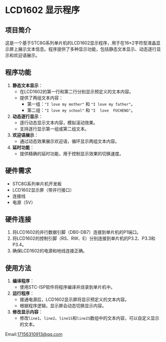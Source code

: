 # LCD1602 显示程序

## 项目简介
这是一个基于STC8G系列单片机的LCD1602显示程序，用于在16×2字符型液晶显示屏上展示文本信息。程序提供了多种显示功能，包括静态文本显示、动态逐行显示和欢迎语展示。

## 程序功能
1. **静态文本显示**：
   - 在LCD1602的第一行和第二行分别显示预定义的文本内容。
   - 提供了两组文本内容：
     - 第一组：`"I love my mother"` 和 `"I love my father"`。
     - 第二组：`"I love my school"` 和 `"I  love  FUCHENG"`。
2. **动态逐行显示**：
   - 逐行动态显示文本内容，模拟滚动效果。
   - 支持逐行显示第一组或第二组文本。
3. **欢迎语展示**：
   - 通过动态效果展示欢迎语，循环显示两组文本内容。
4. **延时功能**：
   - 提供精确的延时功能，用于控制显示效果的切换速度。

## 硬件需求
- STC8G系列单片机开发板
- LCD1602显示屏（带并行接口）
- 连接线
- 电源（5V）

## 硬件连接
1. 将LCD1602的并行数据引脚（DB0-DB7）连接到单片机的P1端口。
2. 将LCD1602的控制引脚（RS、RW、E）分别连接到单片机的P3.2、P3.3和P3.4。
3. 确保LCD1602的电源和地线连接正确。

## 使用方法
1. **编译程序**：
   - 使用STC-ISP软件将程序编译并烧录到单片机中。
2. **运行程序**：
   - 接通电源后，LCD1602显示屏将显示预定义的文本内容。
   - 根据程序逻辑，显示屏会动态切换显示内容。
3. **修改显示内容**：
   - 修改`line1`、`line2`、`line1S`和`line2S`数组中的文本内容，可以自定义显示的文本。

Email:17156310913@qq.com
